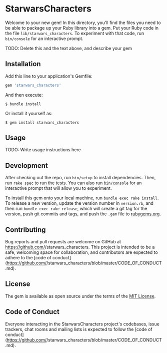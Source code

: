 # StarwarsCharacters

Welcome to your new gem! In this directory, you'll find the files you need to be able to package up your Ruby library into a gem. Put your Ruby code in the file `lib/starwars_characters`. To experiment with that code, run `bin/console` for an interactive prompt.

TODO: Delete this and the text above, and describe your gem

## Installation

Add this line to your application's Gemfile:

```ruby
gem 'starwars_characters'
```

And then execute:

    $ bundle install

Or install it yourself as:

    $ gem install starwars_characters

## Usage

TODO: Write usage instructions here

## Development

After checking out the repo, run `bin/setup` to install dependencies. Then, run `rake spec` to run the tests. You can also run `bin/console` for an interactive prompt that will allow you to experiment.

To install this gem onto your local machine, run `bundle exec rake install`. To release a new version, update the version number in `version.rb`, and then run `bundle exec rake release`, which will create a git tag for the version, push git commits and tags, and push the `.gem` file to [rubygems.org](https://rubygems.org).

## Contributing

Bug reports and pull requests are welcome on GitHub at https://github.com/<github username>/starwars_characters. This project is intended to be a safe, welcoming space for collaboration, and contributors are expected to adhere to the [code of conduct](https://github.com/<github username>/starwars_characters/blob/master/CODE_OF_CONDUCT.md).


## License

The gem is available as open source under the terms of the [MIT License](https://opensource.org/licenses/MIT).

## Code of Conduct

Everyone interacting in the StarwarsCharacters project's codebases, issue trackers, chat rooms and mailing lists is expected to follow the [code of conduct](https://github.com/<github username>/starwars_characters/blob/master/CODE_OF_CONDUCT.md).
